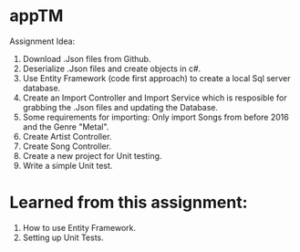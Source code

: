 # appTM

Assignment Idea:
1. Download .Json files from Github.
2. Deserialize .Json files and create objects in c#.
3. Use Entity Framework (code first approach) to create a local Sql server database. 
4. Create an Import Controller and Import Service which is resposible for grabbing the .Json files and updating the Database. 
5. Some requirements for importing: Only import Songs from before 2016 and the Genre "Metal". 
6. Create Artist Controller.
7. Create Song Controller.
8. Create a new project for Unit testing.
9. Write a simple Unit test.

# Learned from this assignment:

1. How to use Entity Framework.
2. Setting up Unit Tests.
